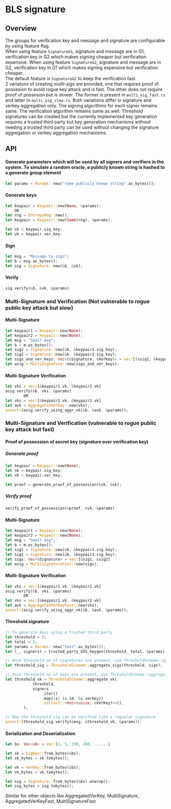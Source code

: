 # BLS signature

## Overview
The groups for verification key and message and signature are configurable by using feature flag.   
When using feature `SignatureG1`, signature and message are in G1, verification key in G2 which makes signing cheaper but verification expensive.
When using feature `SignatureG2`, signature and message are in G2, verification key in G1 which makes signing expensive but verification cheaper.  
The default feature is `SignatureG2` to keep the verification fast.  
2 variatons of creating multi-sigs are provided, one that requires proof of possesion to avoid rogue key attack and is fast. The other does not 
require proof of possesion but is slower. The former is present in `multi_sig_fast.rs` and latter in `multi_sig_slow.rs`. Both variations differ in 
signature and verkey aggregation only. The signing algorithms for each signer remains same. The verification algorithm remains same as well. 
Threshold signatures can be created but the currently implemented key generation requires a trusted third party but key generation mechanisms without 
needing a trusted third party can be used without changing the signature aggregation or verkey aggregation mechanisms.  

## API
  
#### Generate parameters which will be used by all signers and verifiers in the system. To simulate a random oracle, a publicly known string is hashed to a generate group element
```rust
let params = Params::new("some publicly known string".as_bytes());
```

#### Generate keys
```rust
let keypair = Keypair::new(None, &params);
    OR
let rng = EntropyRng::new();
let keypair = Keypair::new(Some(rng), &params);

let sk = keypair.sig_key;
let vk = keypair.ver_key;
```

#### Sign
```rust
let msg = "Message to sign";
let b = msg.as_bytes();
let sig = Signature::new(&b, &sk);
```

#### Verify
```rust
sig.verify(&b, &vk, &params)
```


### Multi-Signature and Verification (Not vulnerable to rogue public key attack but slow)
#### Multi-Signature 
```rust
let keypair1 = Keypair::new(None);
let keypair2 = Keypair::new(None);
let msg = "Small msg";
let b = m.as_bytes();
let sig1 = Signature::new(&b, &keypair1.sig_key);
let sig2 = Signature::new(&b, &keypair2.sig_key);
let sigs_and_ver_keys: Vec<(&Signature, &VerKey)> = vec![(&sig1, &keypair1.vk), (&sig2, &keypair2.vk)]
let asig = MultiSignature::new(sigs_and_ver_keys);
```

#### Multi-Signature Verification
```rust
let vks = vec![&keypair1.vk, &keypair2.vk]
asig.verify(&b, vks, &params)
        OR
let vks = vec![&keypair1.vk, &keypair2.vk]
let avk = AggregatedVerKey::new(vks);
assert!(asig.verify_using_aggr_vk(&b, &avk, &params));
```

### Multi-Signature and Verification (vulnerable to rogue public key attack but fast)
#### Proof of possession of secret key (signature over verification key)
##### Generate proof
```rust
let keypair = Keypair::new(None);
let sk = keypair.sig_key;
let vk = keypair.ver_key;

let proof = generate_proof_of_possession(&vk, &sk);
```

##### Verify proof
```rust
verify_proof_of_possession(&proof, &vk, &params)
```

#### Multi-Signature 
```rust
let keypair1 = Keypair::new(None);
let keypair2 = Keypair::new(None);
let msg = "Small msg";
let b = m.as_bytes();
let sig1 = Signature::new(&b, &keypair1.sig_key);
let sig2 = Signature::new(&b, &keypair2.sig_key);
let sigs: Vec<&Signature> = vec![&sig1, &sig2]
let asig = MultiSignatureFast::new(sigs);
```

#### Multi-Signature Verification
```rust
let vks = vec![&keypair1.vk, &keypair2.vk]
asig.verify(&b, vks, &params)
        OR
let vks = vec![&keypair1.vk, &keypair2.vk]
let avk = AggregatedVerKeyFast::new(vks);
assert!(asig.verify_using_aggr_vk(&b, &avk, &params));
```

#### Threshold signature
```rust
// To generate keys using a trusted third party
let threshold = 3;
let total = 5;
let params = Params::new("test".as_bytes());
let (_, signers) = trusted_party_SSS_keygen(threshold, total, &params);

// Once threshold no of signatures are present, use ThresholdScheme::aggregate_sigs
let threshold_sig = ThresholdScheme::aggregate_sigs(threshold, sigs);

// Once threshold no of keys are present, use ThresholdScheme::aggregate_vk
let threshold_vk = ThresholdScheme::aggregate_vk(
            threshold,
            signers
                .iter()
                .map(|s| (s.id, &s.verkey))
                .collect::<Vec<(usize, &VerKey)>>(),
        );

// Now the threshold sig can be verified like a regualar signature
assert!(threshold_sig.verify(&msg, &threshold_vk, &params));
```

#### Serialization and Deserialization
```rust
let bs: Vec<u8> = vec![1, 5, 190, 200, ......]

let sk = SigKey::from_bytes(&bs);
let sk_bytes = sk.tobytes();

let vk = VerKey::from_bytes(&bs);
let vk_bytes = vk.tobytes();

let sig = Signature::from_bytes(&bs).unwrap();
let sig_bytes = sig.tobytes();
```
Similar for other objects like AggregatedVerKey, MultiSignature, AggregatedVerKeyFast, MultiSignatureFast  
